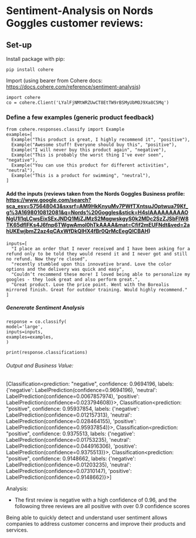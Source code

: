 # Sentiment-Analysis on Nords Goggles customer reviews:

## Set-up
Install package with pip:
    
    pip install cohere

Import (using bearer from Cohere docs: https://docs.cohere.com/reference/sentiment-analysis)
  
    import cohere
    co = cohere.Client('LYalFjNMtWRZUwCT8EtTW9rBSMyUbMOJ9Xa8C5Mq')

### Define a few examples (generic product feedback)

    from cohere.responses.classify import Example
    examples=[
      Example("This product is great, I highly recommend it", "positive"),
      Example("Awesome stuff! Everyone should buy this", "positive"),
      Example("I will never buy this product again", "negative"),
      Example("This is probably the worst thing I've ever seen", "negative"),
      Example("You can use this product for different activities", "neutral"),
      Example("This is a product for swimming", "neutral"),
    ]

#### Add the inputs (reviews taken from the Nords Goggles Business profile: https://www.google.com/search?sca_esv=575648043&sxsrf=AM9HkKnyuMv7PWfTXntsuJOptwua79Kf_g%3A1698010812081&q=Nords%20Goggles&stick=H4sIAAAAAAAAAONgU1I1qLCwsEixSExJNDQ1MjZJMzS2MqgwskgyS0k2MDc2SzZJSbFIW8TK65dflFKs4J6fnp6TWgwAmol0hTkAAAA&mat=Cfif2mEUFNdt&ved=2ahUKEwjbmZ2az4qCAxWfDkQIHX4fBr0QrMcEegQICBAH)

    inputs=[
      "I place an order that I never received and I have been asking for a refund only to be told they would resend it and I never got and still no refund. Now they're closed",
      "recently stumbled upon this innovative brand. Love the color options and the delivery was quick and easy",
      "Couldn’t recommend these more! I loved being able to personalize my googles - they look great and also perform great.",
      "Great product. Love the price point. Went with the Borealis mirrored finish. Great for outdoor training. Would highly recommend."
    ]

##### Genererate Sentiment Analysis

    response = co.classify(
    model='large',
    inputs=inputs,
    examples=examples,
    )

    print(response.classifications)


###### Output and Business Value:

[Classification<prediction: "negative", confidence: 0.9694196, labels: {'negative': LabelPrediction(confidence=0.9694196), 'neutral': LabelPrediction(confidence=0.0067857974), 'positive': LabelPrediction(confidence=0.023794608)}>, Classification<prediction: "positive", confidence: 0.95937854, labels: {'negative': LabelPrediction(confidence=0.012157313), 'neutral': LabelPrediction(confidence=0.028464155), 'positive': LabelPrediction(confidence=0.95937854)}>, Classification<prediction: "positive", confidence: 0.9375513, labels: {'negative': LabelPrediction(confidence=0.01753235), 'neutral': LabelPrediction(confidence=0.044916306), 'positive': LabelPrediction(confidence=0.9375513)}>, Classification<prediction: "positive", confidence: 0.9148662, labels: {'negative': LabelPrediction(confidence=0.01203235), 'neutral': LabelPrediction(confidence=0.07310147), 'positive': LabelPrediction(confidence=0.9148662)}>]

Analysis: 
 - The first review is negative with a high confidence of 0.96, and the followoing three reviews are all positive with over 0.9 confidence scores

Being able to quickly detect and understand user sentiment allows companies to address customer concerns and improve their products and services.
